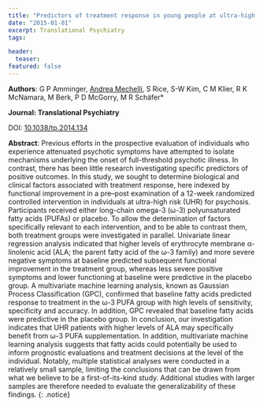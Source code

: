 ```yaml
---
title: "Predictors of treatment response in young people at ultra-high risk for psychosis who received long-chain omega-3 fatty acids."
date: "2015-01-01"
excerpt: Translational Psychiatry
tags:

header:
  teaser:
featured: false
---
```


__Authors__: G P Amminger, [Andrea Mechelli](/members/Andrea), S Rice, S-W Kim, C M Klier, R K McNamara, M Berk, P D McGorry, M R Schäfer*

**Journal: Translational Psychiatry**

DOI: [10.1038/tp.2014.134](https://doi.org/10.1038/tp.2014.134)

**Abstract**: Previous efforts in the prospective evaluation of individuals who experience attenuated psychotic symptoms have attempted to isolate mechanisms underlying the onset of full-threshold psychotic illness. In contrast, there has been little research investigating specific predictors of positive outcomes. In this study, we sought to determine biological and clinical factors associated with treatment response, here indexed by functional improvement in a pre–post examination of a 12-week randomized controlled intervention in individuals at ultra-high risk (UHR) for psychosis. Participants received either long-chain omega-3 (ω-3) polyunsaturated fatty acids (PUFAs) or placebo. To allow the determination of factors specifically relevant to each intervention, and to be able to contrast them, both treatment groups were investigated in parallel. Univariate linear regression analysis indicated that higher levels of erythrocyte membrane α-linolenic acid (ALA; the parent fatty acid of the ω-3 family) and more severe negative symptoms at baseline predicted subsequent functional improvement in the treatment group, whereas less severe positive symptoms and lower functioning at baseline were predictive in the placebo group. A multivariate machine learning analysis, known as Gaussian Process Classification (GPC), confirmed that baseline fatty acids predicted response to treatment in the ω-3 PUFA group with high levels of sensitivity, specificity and accuracy. In addition, GPC revealed that baseline fatty acids were predictive in the placebo group. In conclusion, our investigation indicates that UHR patients with higher levels of ALA may specifically benefit from ω-3 PUFA supplementation. In addition, multivariate machine learning analysis suggests that fatty acids could potentially be used to inform prognostic evaluations and treatment decisions at the level of the individual. Notably, multiple statistical analyses were conducted in a relatively small sample, limiting the conclusions that can be drawn from what we believe to be a first-of-its-kind study. Additional studies with larger samples are therefore needed to evaluate the generalizability of these findings.
{: .notice}
